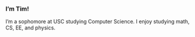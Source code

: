 ### I’m Tim!

I’m a sophomore at USC studying Computer Science. I enjoy studying math, CS, EE, and physics.
